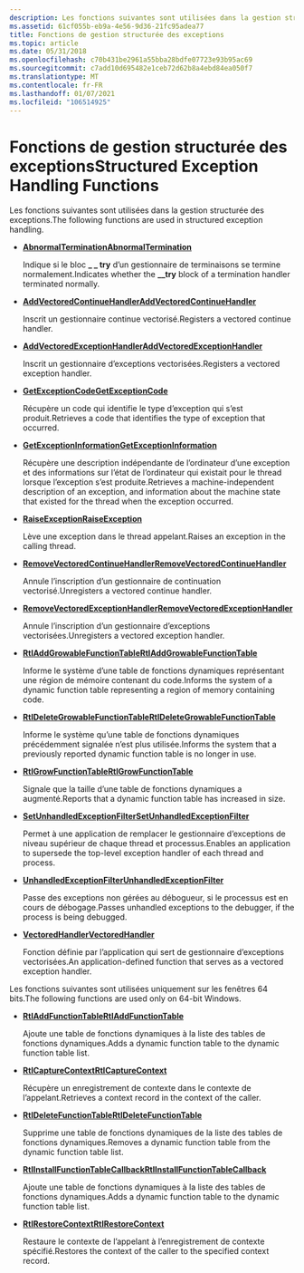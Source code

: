 ```yaml
---
description: Les fonctions suivantes sont utilisées dans la gestion structurée des exceptions.
ms.assetid: 61cf055b-eb9a-4e56-9d36-21fc95adea77
title: Fonctions de gestion structurée des exceptions
ms.topic: article
ms.date: 05/31/2018
ms.openlocfilehash: c70b431be2961a55bba28bdfe07723e93b95ac69
ms.sourcegitcommit: c7add10d695482e1ceb72d62b8a4ebd84ea050f7
ms.translationtype: MT
ms.contentlocale: fr-FR
ms.lasthandoff: 01/07/2021
ms.locfileid: "106514925"
---
```

# <a name="structured-exception-handling-functions"></a><span data-ttu-id="9ee94-103">Fonctions de gestion structurée des exceptions</span><span class="sxs-lookup"><span data-stu-id="9ee94-103">Structured Exception Handling Functions</span></span>

<span data-ttu-id="9ee94-104">Les fonctions suivantes sont utilisées dans la gestion structurée des exceptions.</span><span class="sxs-lookup"><span data-stu-id="9ee94-104">The following functions are used in structured exception handling.</span></span>

-   [<span data-ttu-id="9ee94-105">**AbnormalTermination**</span><span class="sxs-lookup"><span data-stu-id="9ee94-105">**AbnormalTermination**</span></span>](abnormaltermination.md)

    <span data-ttu-id="9ee94-106">Indique si le bloc **\_ \_ try** d’un gestionnaire de terminaisons se termine normalement.</span><span class="sxs-lookup"><span data-stu-id="9ee94-106">Indicates whether the **\_\_try** block of a termination handler terminated normally.</span></span>

-   [<span data-ttu-id="9ee94-107">**AddVectoredContinueHandler**</span><span class="sxs-lookup"><span data-stu-id="9ee94-107">**AddVectoredContinueHandler**</span></span>](/windows/win32/api/errhandlingapi/nf-errhandlingapi-addvectoredcontinuehandler)

    <span data-ttu-id="9ee94-108">Inscrit un gestionnaire continue vectorisé.</span><span class="sxs-lookup"><span data-stu-id="9ee94-108">Registers a vectored continue handler.</span></span>

-   [<span data-ttu-id="9ee94-109">**AddVectoredExceptionHandler**</span><span class="sxs-lookup"><span data-stu-id="9ee94-109">**AddVectoredExceptionHandler**</span></span>](/windows/win32/api/errhandlingapi/nf-errhandlingapi-addvectoredexceptionhandler)

    <span data-ttu-id="9ee94-110">Inscrit un gestionnaire d’exceptions vectorisées.</span><span class="sxs-lookup"><span data-stu-id="9ee94-110">Registers a vectored exception handler.</span></span>

-   [<span data-ttu-id="9ee94-111">**GetExceptionCode**</span><span class="sxs-lookup"><span data-stu-id="9ee94-111">**GetExceptionCode**</span></span>](getexceptioncode.md)

    <span data-ttu-id="9ee94-112">Récupère un code qui identifie le type d’exception qui s’est produit.</span><span class="sxs-lookup"><span data-stu-id="9ee94-112">Retrieves a code that identifies the type of exception that occurred.</span></span>

-   [<span data-ttu-id="9ee94-113">**GetExceptionInformation**</span><span class="sxs-lookup"><span data-stu-id="9ee94-113">**GetExceptionInformation**</span></span>](getexceptioninformation.md)

    <span data-ttu-id="9ee94-114">Récupère une description indépendante de l’ordinateur d’une exception et des informations sur l’état de l’ordinateur qui existait pour le thread lorsque l’exception s’est produite.</span><span class="sxs-lookup"><span data-stu-id="9ee94-114">Retrieves a machine-independent description of an exception, and information about the machine state that existed for the thread when the exception occurred.</span></span>

-   [<span data-ttu-id="9ee94-115">**RaiseException**</span><span class="sxs-lookup"><span data-stu-id="9ee94-115">**RaiseException**</span></span>](/windows/win32/api/errhandlingapi/nf-errhandlingapi-raiseexception)

    <span data-ttu-id="9ee94-116">Lève une exception dans le thread appelant.</span><span class="sxs-lookup"><span data-stu-id="9ee94-116">Raises an exception in the calling thread.</span></span>

-   [<span data-ttu-id="9ee94-117">**RemoveVectoredContinueHandler**</span><span class="sxs-lookup"><span data-stu-id="9ee94-117">**RemoveVectoredContinueHandler**</span></span>](/windows/win32/api/errhandlingapi/nf-errhandlingapi-removevectoredcontinuehandler)

    <span data-ttu-id="9ee94-118">Annule l’inscription d’un gestionnaire de continuation vectorisé.</span><span class="sxs-lookup"><span data-stu-id="9ee94-118">Unregisters a vectored continue handler.</span></span>

-   [<span data-ttu-id="9ee94-119">**RemoveVectoredExceptionHandler**</span><span class="sxs-lookup"><span data-stu-id="9ee94-119">**RemoveVectoredExceptionHandler**</span></span>](/windows/win32/api/errhandlingapi/nf-errhandlingapi-removevectoredexceptionhandler)

    <span data-ttu-id="9ee94-120">Annule l’inscription d’un gestionnaire d’exceptions vectorisées.</span><span class="sxs-lookup"><span data-stu-id="9ee94-120">Unregisters a vectored exception handler.</span></span>

-   [<span data-ttu-id="9ee94-121">**RtlAddGrowableFunctionTable**</span><span class="sxs-lookup"><span data-stu-id="9ee94-121">**RtlAddGrowableFunctionTable**</span></span>](/windows/desktop/api/WinNT/nf-winnt-rtladdgrowablefunctiontable)

    <span data-ttu-id="9ee94-122">Informe le système d’une table de fonctions dynamiques représentant une région de mémoire contenant du code.</span><span class="sxs-lookup"><span data-stu-id="9ee94-122">Informs the system of a dynamic function table representing a region of memory containing code.</span></span>

-   [<span data-ttu-id="9ee94-123">**RtlDeleteGrowableFunctionTable**</span><span class="sxs-lookup"><span data-stu-id="9ee94-123">**RtlDeleteGrowableFunctionTable**</span></span>](/windows/desktop/api/WinNT/nf-winnt-rtldeletegrowablefunctiontable)

    <span data-ttu-id="9ee94-124">Informe le système qu’une table de fonctions dynamiques précédemment signalée n’est plus utilisée.</span><span class="sxs-lookup"><span data-stu-id="9ee94-124">Informs the system that a previously reported dynamic function table is no longer in use.</span></span>

-   [<span data-ttu-id="9ee94-125">**RtlGrowFunctionTable**</span><span class="sxs-lookup"><span data-stu-id="9ee94-125">**RtlGrowFunctionTable**</span></span>](/windows/desktop/api/WinNT/nf-winnt-rtlgrowfunctiontable)

    <span data-ttu-id="9ee94-126">Signale que la taille d’une table de fonctions dynamiques a augmenté.</span><span class="sxs-lookup"><span data-stu-id="9ee94-126">Reports that a dynamic function table has increased in size.</span></span>

-   [<span data-ttu-id="9ee94-127">**SetUnhandledExceptionFilter**</span><span class="sxs-lookup"><span data-stu-id="9ee94-127">**SetUnhandledExceptionFilter**</span></span>](/windows/win32/api/errhandlingapi/nf-errhandlingapi-setunhandledexceptionfilter)

    <span data-ttu-id="9ee94-128">Permet à une application de remplacer le gestionnaire d’exceptions de niveau supérieur de chaque thread et processus.</span><span class="sxs-lookup"><span data-stu-id="9ee94-128">Enables an application to supersede the top-level exception handler of each thread and process.</span></span>

-   [<span data-ttu-id="9ee94-129">**UnhandledExceptionFilter**</span><span class="sxs-lookup"><span data-stu-id="9ee94-129">**UnhandledExceptionFilter**</span></span>](/windows/win32/api/errhandlingapi/nf-errhandlingapi-unhandledexceptionfilter)

    <span data-ttu-id="9ee94-130">Passe des exceptions non gérées au débogueur, si le processus est en cours de débogage.</span><span class="sxs-lookup"><span data-stu-id="9ee94-130">Passes unhandled exceptions to the debugger, if the process is being debugged.</span></span>

-   [<span data-ttu-id="9ee94-131">**VectoredHandler**</span><span class="sxs-lookup"><span data-stu-id="9ee94-131">**VectoredHandler**</span></span>](/windows/desktop/api/WinNT/nc-winnt-pvectored_exception_handler)

    <span data-ttu-id="9ee94-132">Fonction définie par l’application qui sert de gestionnaire d’exceptions vectorisées.</span><span class="sxs-lookup"><span data-stu-id="9ee94-132">An application-defined function that serves as a vectored exception handler.</span></span>

<span data-ttu-id="9ee94-133">Les fonctions suivantes sont utilisées uniquement sur les fenêtres 64 bits.</span><span class="sxs-lookup"><span data-stu-id="9ee94-133">The following functions are used only on 64-bit Windows.</span></span>

-   [<span data-ttu-id="9ee94-134">**RtlAddFunctionTable**</span><span class="sxs-lookup"><span data-stu-id="9ee94-134">**RtlAddFunctionTable**</span></span>](/windows/desktop/api/WinNT/nf-winnt-rtladdfunctiontable)

    <span data-ttu-id="9ee94-135">Ajoute une table de fonctions dynamiques à la liste des tables de fonctions dynamiques.</span><span class="sxs-lookup"><span data-stu-id="9ee94-135">Adds a dynamic function table to the dynamic function table list.</span></span>

-   [<span data-ttu-id="9ee94-136">**RtlCaptureContext**</span><span class="sxs-lookup"><span data-stu-id="9ee94-136">**RtlCaptureContext**</span></span>](/windows/desktop/api/WinNT/nf-winnt-rtlcapturecontext)

    <span data-ttu-id="9ee94-137">Récupère un enregistrement de contexte dans le contexte de l’appelant.</span><span class="sxs-lookup"><span data-stu-id="9ee94-137">Retrieves a context record in the context of the caller.</span></span>

-   [<span data-ttu-id="9ee94-138">**RtlDeleteFunctionTable**</span><span class="sxs-lookup"><span data-stu-id="9ee94-138">**RtlDeleteFunctionTable**</span></span>](/windows/desktop/api/WinNT/nf-winnt-rtldeletefunctiontable)

    <span data-ttu-id="9ee94-139">Supprime une table de fonctions dynamiques de la liste des tables de fonctions dynamiques.</span><span class="sxs-lookup"><span data-stu-id="9ee94-139">Removes a dynamic function table from the dynamic function table list.</span></span>

-   [<span data-ttu-id="9ee94-140">**RtlInstallFunctionTableCallback**</span><span class="sxs-lookup"><span data-stu-id="9ee94-140">**RtlInstallFunctionTableCallback**</span></span>](/windows/desktop/api/WinNT/nf-winnt-rtlinstallfunctiontablecallback)

    <span data-ttu-id="9ee94-141">Ajoute une table de fonctions dynamiques à la liste des tables de fonctions dynamiques.</span><span class="sxs-lookup"><span data-stu-id="9ee94-141">Adds a dynamic function table to the dynamic function table list.</span></span>

-   [<span data-ttu-id="9ee94-142">**RtlRestoreContext**</span><span class="sxs-lookup"><span data-stu-id="9ee94-142">**RtlRestoreContext**</span></span>](/windows/desktop/api/WinNT/nf-winnt-rtlrestorecontext)

    <span data-ttu-id="9ee94-143">Restaure le contexte de l’appelant à l’enregistrement de contexte spécifié.</span><span class="sxs-lookup"><span data-stu-id="9ee94-143">Restores the context of the caller to the specified context record.</span></span>

 

 
